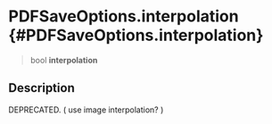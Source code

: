 PDFSaveOptions.interpolation {#PDFSaveOptions.interpolation}
============================

> bool **interpolation**

Description
-----------

DEPRECATED. ( use image interpolation? )

